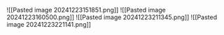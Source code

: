 ![[Pasted image 20241223151851.png]]
![[Pasted image 20241223160500.png]]
![[Pasted image 20241223211345.png]]
![[Pasted image 20241223221141.png]]

